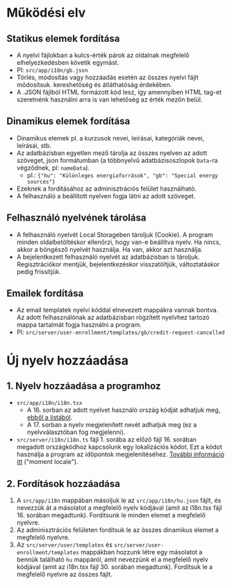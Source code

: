 # Működési elv
## Statikus elemek fordítása

- A nyelvi fájlokban a kulcs-érték párok az oldalnak megfelelő elhelyezkedésben követik egymást.
- Pl: `src/app/i18n/gb.json`
- Törlés, módosítás vagy hozzáadás esetén az összes nyelvi fájlt módosítsuk.
kereshetőség és átláthatóság érdekében.
- A .JSON fájlból HTML formázott kód lesz, így amennyiben HTML tag-et szeretnénk használni arra is van lehetőség az érték mezőn belül.

## Dinamikus elemek fordítása

- Dinamikus elemek pl. a kurzusok nevei, leírásai, kategóriák nevei, leírásai, stb.
- Az adatbázisban egyetlen mező tárolja az összes nyelven az adott szöveget, json formátumban (a többnyelvű adatbázisoszlopok `Data`-ra végződnek, pl: `nameData`).
    - pl.: `{"hu": "Különleges energiaforrások", "gb": "Special energy sources"}`
- Ezeknek a fordításához az adminisztrációs felület használható.
- A felhasználó a beállított nyelven fogja látni az adott szöveget.

## Felhasználó nyelvének tárolása
- A felhasználó nyelvét Local Storageben tároljuk (Cookie). A program minden oldalbetöltéskor ellenőrzi, hogy van-e beállítva nyelv. Ha nincs, akkor a böngésző nyelvét használja. Ha van, akkor azt használja.
- A bejelentkezett felhasználó nyelvét az adatbázisban is tároljuk. Regisztrációkor mentjük, bejelentkezéskor visszatöltjük, változtatáskor pedig frissítjük.


## Emailek fordítása
- Az email templatek nyelvi kóddal elnevezett mappákra vannak bontva. Az adott felhasználónak az adatbázisban rögzített nyelvhez tartozó mappa tartalmát fogja használni a program.
- Pl: `src/server/user-enrollment/templates/gb/credit-request-cancelled`

# Új nyelv hozzáadása
## 1. Nyelv hozzáadása a programhoz
- `src/app/i18n/i18n.tsx`
    - A 16. sorban az adott nyelvet használó ország kódját adhatjuk meg, [ebből a listából](https://semantic-ui.com/elements/flag.html).
    - A 17. sorban a nyelv megjelenített nevét adhatjuk meg (ez a nyelvválasztóban fog megjelenni).
- `src/server/i18n/i18n.ts` fájl 1. sorába az előző fájl 16. sorában megadott országkódhoz kapcsolunk egy lokalizációs kódot. Ezt a kódot használja a program az időpontok megjelenítéséhez. [További információ itt](https://momentjs.com/docs/#/i18n/) ("moment locale").

## 2. Fordítások hozzáadása
1. A `src/app/i18n` mappában másoljuk le az `src/app/i18n/hu.json` fájlt, és nevezzük át a másolatot a megfelelő nyelv kódjával (amit az i18n.tsx fájl 16. sorában megadtunk). Fordítsunk le minden elemet a megfelelő nyelvre.
2. Az adminisztrációs felületen fordítsuk le az összes dinamikus elemet a megfelelő nyelvre.
3. Az `src/server/user/templates` és `src/server/user-enrollment/templates` mappákban hozzunk létre egy másolatot a bennük található `hu` mappáról, amit nevezzünk el a megfelelő nyelv kódjával (amit az i18n.tsx fájl 30. sorában megadtunk). Fordítsuk le a megfelelő nyelvre az összes fájlt.